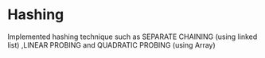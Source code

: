 # Hashing

Implemented hashing technique such as SEPARATE CHAINING (using linked list) ,LINEAR PROBING and QUADRATIC PROBING (using Array) 
